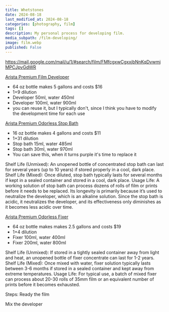 ```yaml
---
title: Whetstones
date: 2024-08-18
last_modified_at: 2024-08-18
categories: [photography, film]
tags: []
description: My personal process for developing film.
media_subpath: /film-developing/
image: film.webp
published: False
---
```


https://mail.google.com/mail/u/1/#search/film/FMfcgxwCgxxjbNnKqDvwmjMPCJpvGdWR

[Arista Premium Film Developer](https://www.freestylephoto.com/6172-Arista-Premium-Liquid-Film-Developer-64-oz.-(Makes-5-Gallons))
- 64 oz bottle makes 5 gallons and costs $16
- 1+9 dilution
- Developer 50ml, water 450ml
- Developer 100ml, water 900ml
- you can reuse it, but I typically don't, since I think you have to modify the development time for each use

[Arista Premium Odorless Stop Bath](https://www.freestylephoto.com/6511-Arista-Premium-Odorless-Stop-Bath-16-oz.-(Makes-4-Gallons))
- 16 oz bottle makes 4 gallons and costs $11
- 1+31 dilution
- Stop bath 15ml, water 485ml
- Stop bath 30ml, water 970ml
- You can save this, when it turns purple it's time to replace it

Shelf Life (Unmixed): An unopened bottle of concentrated stop bath can last for several years (up to 10 years) if stored properly in a cool, dark place.
Shelf Life (Mixed): Once diluted, stop bath typically lasts for several months if kept in a sealed container and stored in a cool, dark place.
Usage Life: A working solution of stop bath can process dozens of rolls of film or prints before it needs to be replaced. Its longevity is primarily because it’s used to neutralize the developer, which is an alkaline solution. Since the stop bath is acidic, it neutralizes the developer, and its effectiveness only diminishes as it becomes less acidic over time.


[Arista Premium Odorless Fixer](https://www.freestylephoto.com/6204-Arista-Premium-Odorless-Liquid-Fixer-64-oz.)
- 64 oz bottle makes makes 2.5 gallons and costs $19
- 1+4 dilution
- Fixer 100ml, water 400ml
- Fixer 200ml, water 800ml

Shelf Life (Unmixed): If stored in a tightly sealed container away from light and heat, an unopened bottle of fixer concentrate can last for 1-2 years.
Shelf Life (Mixed): Once mixed with water, fixer solution typically lasts between 3-6 months if stored in a sealed container and kept away from extreme temperatures.
Usage Life: For typical use, a batch of mixed fixer can process about 20-30 rolls of 35mm film or an equivalent number of prints before it becomes exhausted.

Steps:
Ready the film

Mix the developer



